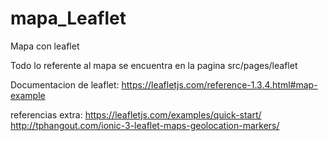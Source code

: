 # mapa_Leaflet

Mapa con leaflet 

Todo lo referente al mapa se encuentra en la pagina src/pages/leaflet

Documentacion de leaflet:
https://leafletjs.com/reference-1.3.4.html#map-example

referencias extra:
https://leafletjs.com/examples/quick-start/
http://tphangout.com/ionic-3-leaflet-maps-geolocation-markers/
